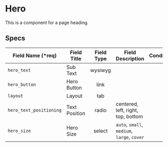 # Hero
This is a component for a page heading.

## Specs

Field Name (*req) | Field Title  | Field Type | Field Description | Conditional
--- | --- | :---: | --- | ---
`hero_text` | Sub Text | wysiwyg |
`hero_button` | Hero Button | link |
`layout` | Layout | tab |
`hero_text_positioning` | Text Position | radio | centered, left, right, top, bottom
`hero_size` | Hero Size | select | `auto`, `small`, `medium`, `large`, `cover`

